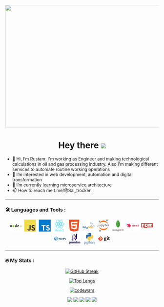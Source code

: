 <div id="header" align="center">
  <div align="center">
    <img src="https://media4.giphy.com/media/k0ijJhqrUP4T2EvmJ1/giphy.gif?cid=ecf05e47xuy4uc7yj73wubxefeutv6tw84rwvys4sftrakq5&rid=giphy.gif&ct=g" width="600" height="400"/>
  </div>
  <h1>
    Hey there
    <img src="https://media.giphy.com/media/hvRJCLFzcasrR4ia7z/giphy.gif" width="30px"/>
  </h1>
</div>

- 👋 Hi, I’m Rustam. I'm working as Engineer and making technological calculations in oil and gas processing industry. Also I'm making different services to automate routine working operations
- 👀 I’m interested in web development, automation and digital transformation
- 🌱 I’m currently learning microservice architecture
- 📫 How to reach me t.me/@Sai_trocken

___
### :hammer_and_wrench: Languages and Tools :
<div align="center">
  <img src="https://github.com/devicons/devicon/blob/master/icons/nodejs/nodejs-original-wordmark.svg" title="NodeJS" alt="NodeJS" width="40" height="40"/>&nbsp;
  <img src="https://github.com/devicons/devicon/blob/master/icons/javascript/javascript-original.svg" title="JavaScript" alt="JavaScript" width="40" height="40"/>&nbsp;
  <img src="https://github.com/devicons/devicon/blob/master/icons/typescript/typescript-original.svg" title="TypeScript" alt="TypeScript" width="40" height="40"/>&nbsp;
  <img src="https://github.com/devicons/devicon/blob/master/icons/react/react-original-wordmark.svg" title="React" alt="React" width="40" height="40"/>&nbsp;
  <img src="https://github.com/devicons/devicon/blob/master/icons/html5/html5-original.svg" title="HTML5" alt="HTML" width="40" height="40"/>&nbsp;
  <img src="https://github.com/devicons/devicon/blob/master/icons/mysql/mysql-original-wordmark.svg" title="MySQL"  alt="MySQL" width="40" height="40"/>&nbsp;
  <img src="https://github.com/devicons/devicon/blob/master/icons/jupyter/jupyter-original-wordmark.svg" title="Jupyter" alt="Jupyter" width="40" height="40"/>&nbsp;
  <img src="https://github.com/devicons/devicon/blob/master/icons/mongodb/mongodb-original-wordmark.svg" title="Mongodb" alt="Mongodb" width="40" height="40"/>&nbsp;
  <img src="https://github.com/devicons/devicon/blob/master/icons/nestjs/nestjs-plain-wordmark.svg" title="Nestjs" alt="Nestjs" width="40" height="40"/>&nbsp;
  <img src="https://github.com/devicons/devicon/blob/master/icons/npm/npm-original-wordmark.svg" title="npm" alt="npm" width="40" height="40"/>&nbsp;
  <img src="https://github.com/devicons/devicon/blob/master/icons/numpy/numpy-original-wordmark.svg" title="Numpy" alt="Numpy" width="40" height="40"/>&nbsp;
  <img src="https://github.com/devicons/devicon/blob/master/icons/pandas/pandas-original-wordmark.svg" title="Pandas" alt="Pandas" width="40" height="40"/>&nbsp;
  <img src="https://github.com/devicons/devicon/blob/master/icons/python/python-original-wordmark.svg" title="Python" alt="Python" width="40" height="40"/>&nbsp;
  <img src="https://github.com/devicons/devicon/blob/master/icons/git/git-original-wordmark.svg" title="Git" alt="Git" width="40" height="40"/>
<!--   <img src="https://github.com/devicons/devicon/blob/master/icons/docker/docker-original.svg" title="Docker" alt="Docker" width="40" height="40"/>
  <img src="https://github.com/devicons/devicon/blob/master/icons/kubernetes/kubernetes-plain.svg" title="Kubernetes" alt="Kubernetes" width="40" height="40"/> -->
</div>

---

### :fire: My Stats :
<!-- ![GitHub stats](https://github-readme-stats.vercel.app/api?username=Rus-tam&show_icons=true&theme=tokyonight) -->
<div align='center'>
  
  [![GitHub Streak](http://github-readme-streak-stats.herokuapp.com?user=Rus-tam&theme=dark&background=000000)](https://git.io/streak-stats)

  [![Top Langs](https://github-readme-stats.vercel.app/api/top-langs/?username=Rus-tam&layout=compact&theme=vision-friendly-dark)](https://github.com/anuraghazra/github-readme-stats)

  [![codewars](https://www.codewars.com/users/Sai_trocken/badges/large)](https://www.codewars.com/users/Sai_trocken)
  
</div>

<div align="center">
  
  ![](https://github-profile-summary-cards.vercel.app/api/cards/profile-details?username=Rus-tam&theme=gruvbox)
  ![](https://github-profile-summary-cards.vercel.app/api/cards/most-commit-language?username=Rus-tam&theme=gruvbox)
  ![](https://github-profile-summary-cards.vercel.app/api/cards/repos-per-language?username=Rus-tam&theme=gruvbox)
  ![](https://github-profile-summary-cards.vercel.app/api/cards/stats?username=Rus-tam&theme=gruvbox)
  ![](https://github-profile-summary-cards.vercel.app/api/cards/productive-time?username=Rus-tam&theme=gruvbox)

</div>


<!---
Rus-tam/Rus-tam is a ✨ special ✨ repository because its `README.md` (this file) appears on your GitHub profile.
You can click the Preview link to take a look at your changes.
--->
